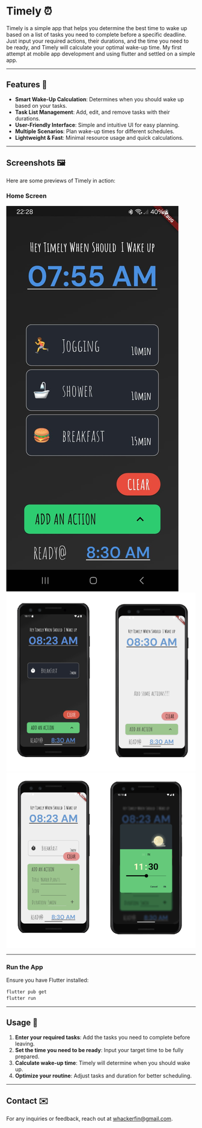 # Timely ⏰

Timely is a simple app that helps you determine the best time to wake up based on a list of tasks you need to complete before a specific deadline. Just input your required actions, their durations, and the time you need to be ready, and Timely will calculate your optimal wake-up time.
My first attempt at mobile app development and using flutter and settled on a simple app.

---

## Features 🚀

- **Smart Wake-Up Calculation**: Determines when you should wake up based on your tasks.
- **Task List Management**: Add, edit, and remove tasks with their durations.
- **User-Friendly Interface**: Simple and intuitive UI for easy planning.
- **Multiple Scenarios**: Plan wake-up times for different schedules.
- **Lightweight & Fast**: Minimal resource usage and quick calculations.

---

## Screenshots 🖼

Here are some previews of Timely in action:

### Home Screen

![Home Screen](images/MainFeature.jpeg)
![](images/HomePage.png)
![](images/Pic2.png)

---

### Run the App

Ensure you have Flutter installed:

```sh
flutter pub get
flutter run
```

---

## Usage 📖

1. **Enter your required tasks**: Add the tasks you need to complete before leaving.
2. **Set the time you need to be ready**: Input your target time to be fully prepared.
3. **Calculate wake-up time**: Timely will determine when you should wake up.
4. **Optimize your routine**: Adjust tasks and duration for better scheduling.

---

## Contact ✉️

For any inquiries or feedback, reach out at [whackerfin@gmail.com](mailto:whackerfin@gmail.com).
